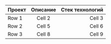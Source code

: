 | Проект                 | Описание                             | Стек технологий                            |
|:-----------------------|:------------------------------------:| ------------------------------------------:|
| Row 1                  | Cell 2                               | Cell 3                                     |
| Row 2                  | Cell 5                               | Cell 6                                     |
| Row 3                  | Cell 8                               | Cell 9                                     |

